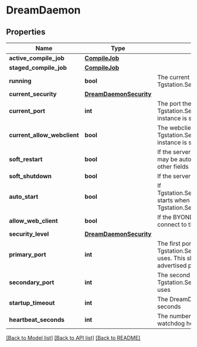 # DreamDaemon

## Properties
Name | Type | Description | Notes
------------ | ------------- | ------------- | -------------
**active_compile_job** | [**CompileJob**](CompileJob.md) |  | [optional] 
**staged_compile_job** | [**CompileJob**](CompileJob.md) |  | [optional] 
**running** | **bool** | The current status of Tgstation.Server.Api.Models.DreamDaemon | [optional] 
**current_security** | [**DreamDaemonSecurity**](DreamDaemonSecurity.md) |  | [optional] 
**current_port** | **int** | The port the running Tgstation.Server.Api.Models.DreamDaemon instance is set to | [optional] 
**current_allow_webclient** | **bool** | The webclient status the running Tgstation.Server.Api.Models.DreamDaemon instance is set to | [optional] 
**soft_restart** | **bool** | If the server is undergoing a soft reset. This may be automatically set by changes to other fields | [optional] 
**soft_shutdown** | **bool** | If the server is undergoing a soft shutdown | [optional] 
**auto_start** | **bool** | If Tgstation.Server.Api.Models.DreamDaemon starts when it&#x27;s Tgstation.Server.Api.Models.Instance starts | [optional] 
**allow_web_client** | **bool** | If the BYOND web client can be used to connect to the game server | [optional] 
**security_level** | [**DreamDaemonSecurity**](DreamDaemonSecurity.md) |  | [optional] 
**primary_port** | **int** | The first port Tgstation.Server.Api.Models.DreamDaemon uses. This should be the publically advertised port | [optional] 
**secondary_port** | **int** | The second port Tgstation.Server.Api.Models.DreamDaemon uses | [optional] 
**startup_timeout** | **int** | The DreamDaemon startup timeout in seconds | [optional] 
**heartbeat_seconds** | **int** | The number of seconds between each watchdog heartbeat. 0 disables. | [optional] 

[[Back to Model list]](../README.md#documentation-for-models) [[Back to API list]](../README.md#documentation-for-api-endpoints) [[Back to README]](../README.md)

